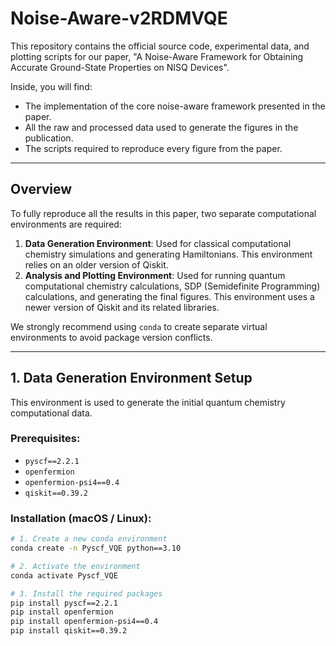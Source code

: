 # Noise-Aware-v2RDMVQE

This repository contains the official source code, experimental data, and plotting scripts for our paper, "A Noise-Aware Framework for Obtaining Accurate Ground-State Properties on NISQ Devices".

Inside, you will find:
* The implementation of the core noise-aware framework presented in the paper.
* All the raw and processed data used to generate the figures in the publication.
* The scripts required to reproduce every figure from the paper.

---
## Overview

To fully reproduce all the results in this paper, two separate computational environments are required:

1.  **Data Generation Environment**: Used for classical computational chemistry simulations and generating Hamiltonians. This environment relies on an older version of Qiskit.
2.  **Analysis and Plotting Environment**: Used for running quantum computational chemistry calculations, SDP (Semidefinite Programming) calculations, and generating the final figures. This environment uses a newer version of Qiskit and its related libraries.

We strongly recommend using `conda` to create separate virtual environments to avoid package version conflicts.

---
## 1. Data Generation Environment Setup

This environment is used to generate the initial quantum chemistry computational data.

### Prerequisites:

* `pyscf==2.2.1`
* `openfermion`
* `openfermion-psi4==0.4`
* `qiskit==0.39.2`

### Installation (macOS / Linux):

```bash
# 1. Create a new conda environment
conda create -n Pyscf_VQE python==3.10

# 2. Activate the environment
conda activate Pyscf_VQE

# 3. Install the required packages
pip install pyscf==2.2.1
pip install openfermion
pip install openfermion-psi4==0.4
pip install qiskit==0.39.2
